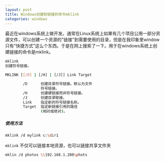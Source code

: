```yaml
---
layout: post
title: Windows创建软链接的命令mklink
categories: windows
---
```

最近在windows系统上做开发。通常在Linux系统上如果有几个项目公用一部分资源文件，可以创建一个资源的"链接"到需要使用的目录，但是在我印象里window只有“快捷方式”这么个东西。于是在网上搜索了一下。用于在windows系统上创建链接的命令是mklink。

```sh
mklink
创建符号链接。

MKLINK [[/D] | [/H] | [/J]] Link Target

        /D      创建目录符号链接。默认为文件
                符号链接。
        /H      创建硬链接而非符号链接。
        /J      创建目录联接。
        Link    指定新的符号链接名称。
        Target  指定新链接引用的路径
                (相对或绝对)。

```

##### 使用方法

```sh
mklink /d mylink c:\dir1
```

`mklink` 不仅可以链接本地资源，也可以链接共享文件夹

```sh
mklin /d photos \\192.168.1.200\phots
```